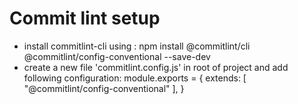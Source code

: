 # Commit lint setup

- install commitlint-cli using :
  npm install @commitlint/cli @commitlint/config-conventional --save-dev
- create a new file 'commitlint.config.js' in root of project and add following configuration:
  module.exports = {
    extends: [
    "@commitlint/config-conventional"
    ],
  }
